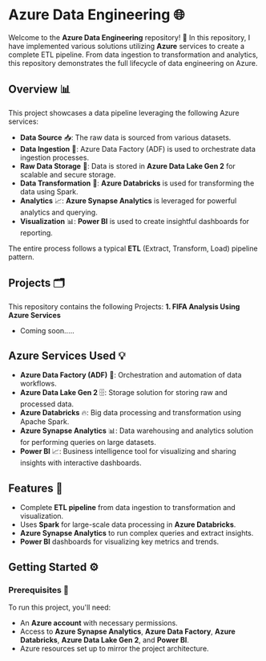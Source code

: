 # Azure Data Engineering 🌐

Welcome to the **Azure Data Engineering** repository! 🚀 In this repository, I have implemented various solutions utilizing **Azure** services to create a complete ETL pipeline. From data ingestion to transformation and analytics, this repository demonstrates the full lifecycle of data engineering on Azure.

## Overview 📊

This project showcases a data pipeline leveraging the following Azure services:

- **Data Source** 📥: The raw data is sourced from various datasets.
- **Data Ingestion** 🔄: Azure Data Factory (ADF) is used to orchestrate data ingestion processes.
- **Raw Data Storage** 💾: Data is stored in **Azure Data Lake Gen 2** for scalable and secure storage.
- **Data Transformation** 🔄: **Azure Databricks** is used for transforming the data using Spark.
- **Analytics** 📈: **Azure Synapse Analytics** is leveraged for powerful analytics and querying.
- **Visualization** 📊: **Power BI** is used to create insightful dashboards for reporting.

The entire process follows a typical **ETL** (Extract, Transform, Load) pipeline pattern.

## Projects 🗂️

This repository contains the following Projects:
**1. FIFA Analysis Using Azure Services**
- Coming soon.....


## Azure Services Used 💡

- **Azure Data Factory (ADF)** 🔄: Orchestration and automation of data workflows.
- **Azure Data Lake Gen 2** 🗄️: Storage solution for storing raw and processed data.
- **Azure Databricks** 🔥: Big data processing and transformation using Apache Spark.
- **Azure Synapse Analytics** 📊: Data warehousing and analytics solution for performing queries on large datasets.
- **Power BI** 📈: Business intelligence tool for visualizing and sharing insights with interactive dashboards.

## Features 🌟

- Complete **ETL pipeline** from data ingestion to transformation and visualization.
- Uses **Spark** for large-scale data processing in **Azure Databricks**.
- **Azure Synapse Analytics** to run complex queries and extract insights.
- **Power BI** dashboards for visualizing key metrics and trends.

## Getting Started ⚙️

### Prerequisites 📝

To run this project, you'll need:

- An **Azure account** with necessary permissions.
- Access to **Azure Synapse Analytics**, **Azure Data Factory**, **Azure Databricks**, **Azure Data Lake Gen 2**, and **Power BI**.
- Azure resources set up to mirror the project architecture.


